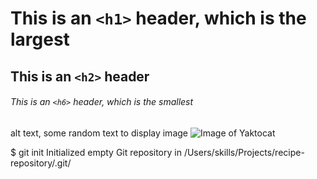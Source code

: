 # This is an `<h1>` header, which is the largest
## This is an `<h2>` header
###### This is an `<h6>` header, which is the smallest

alt text, some random text to display image
![Image of Yaktocat](https://octodex.github.com/images/yaktocat.png)


$ git init
Initialized empty Git repository in /Users/skills/Projects/recipe-repository/.git/
